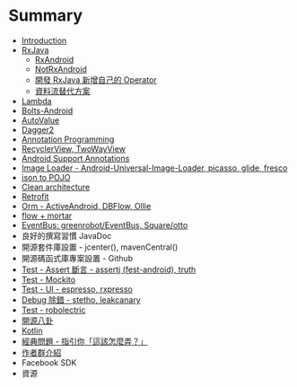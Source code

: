 # Summary

* [Introduction](README.md)
* [RxJava](RxJava.md)
   * [RxAndroid](rxandroid.md)
   * [NotRxAndroid](notrxandroid.md)
   * [開發 RxJava 新增自己的 Operator](kai_fa_rxjava_xin_zeng_zi_ji_de_operator.md)
   * [資料流替代方案](data_stream.md)
* [Lambda](lambda.md)
* [Bolts-Android](bolts-android.md)
* [AutoValue](autovalue.md)
* [Dagger2](dagger2.md)
* [Annotation Programming](annotation_programming.md)
* [RecyclerView, TwoWayView](recyclerview_twowayview.md)
* [Android Support Annotations](android_support_annotations.md)
* [Image Loader - Android-Universal-Image-Loader, picasso, glide, fresco](image_loader_android-universal-image-loader,_picasso,_glide,_fresco.md)
* [json to POJO](json_to_pojo.md)
* [Clean architecture](clean_architecture.md)
* [Retrofit](retrofit.md)
* [Orm - ActiveAndroid, DBFlow, Ollie](orm_-_activeandroid,_dbflow,_ollie.md)
* [flow + mortar](flow_mortar.md)
* [EventBus: greenrobot/EventBus, Square/otto](eventbus__otto.md)
* 良好的撰寫習慣 JavaDoc
* 開源套件庫設置 - jcenter(), mavenCentral()
* 開源碼函式庫專案設置 - Github
* [Test - Assert 斷言 - assertj (fest-android), truth](assert_duan_yan_-_assertj__fest_-_android.md)
* [Test - Mockito](mockito.md)
* [Test - UI - espresso, rxpresso](test_-_espresso,_rxpresso.md)
* [Debug 除錯 - stetho, leakcanary](debug_chu_cuo_-_stetho_,_leakcanary.md)
* [Test - robolectric](test_-_robolectric.md)
* [開源八卦](kai_yuan_ba_gua.md)
* [Kotlin](kotlin.md)
* [經典問題 - 指引你「這該怎麼弄？」](jing_dian_wen_ti_-_zhi_yin_ni_300c_zhe_gai_zen_me_nong_ff1f_300d.md)
* [作者群介紹](zuo_zhe_jie_shao.md)
* Facebook SDK
* 資源

